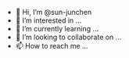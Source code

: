 - 👋 Hi, I’m @sun-junchen
- 👀 I’m interested in ...
- 🌱 I’m currently learning ...
- 💞️ I’m looking to collaborate on ...
- 📫 How to reach me ...

<!---
sun-junchen/sun-junchen is a ✨ special ✨ repository because its `README.md` (this file) appears on your GitHub profile.
You can click the Preview link to take a look at your changes.
--->
